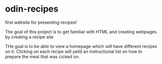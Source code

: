 # odin-recipes
first website for presenting recipes!

The goal of this project is to get familiar with HTML and creating webpages by creating a recipe site

THe goal is to be able to view a homepage which will have different recipes on it. 
Clicking on each recipe will yeild an instructional list on how to prepare the meal that was cicked on.
